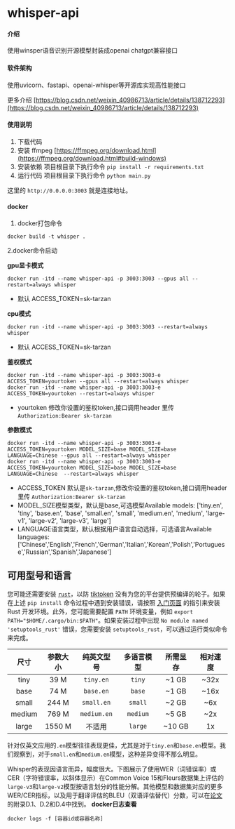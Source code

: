 # whisper-api

#### 介绍
使用winsper语音识别开源模型封装成openai chatgpt兼容接口

#### 软件架构
使用uvicorn、fastapi、openai-whisper等开源库实现高性能接口

更多介绍 [https://blog.csdn.net/weixin_40986713/article/details/138712293](https://blog.csdn.net/weixin_40986713/article/details/138712293)

#### 使用说明

1.  下载代码
2.  安装 ffmpeg [https://ffmpeg.org/download.html](https://ffmpeg.org/download.html#build-windows)
3.  安装依赖 项目根目录下执行命令 `pip install -r requirements.txt`
4.  运行代码 项目根目录下执行命令 `python main.py`

这里的 `http://0.0.0.0:3003` 就是连接地址。

#### docker 

1. docker打包命令

```
docker build -t whisper .
```


2.docker命令启动

 **gpu显卡模式** 

```
docker run -itd --name whisper-api -p 3003:3003 --gpus all --restart=always whisper
```
- 默认 ACCESS_TOKEN=sk-tarzan

 **cpu模式** 

```
docker run -itd --name whisper-api -p 3003:3003 --restart=always whisper
```
- 默认 ACCESS_TOKEN=sk-tarzan

 **鉴权模式** 

```
docker run -itd --name whisper-api -p 3003:3003-e ACCESS_TOKEN=yourtoken --gpus all --restart=always whisper
docker run -itd --name whisper-api -p 3003:3003-e ACCESS_TOKEN=yourtoken --restart=always whisper
```
- yourtoken 修改你设置的鉴权token,接口调用header 里传 `Authorization:Bearer sk-tarzan`

 **参数模式** 

```
docker run -itd --name whisper-api -p 3003:3003-e ACCESS_TOKEN=yourtoken MODEL_SIZE=base MODEL_SIZE=base LANGUAGE=Chinese --gpus all --restart=always whisper
docker run -itd --name whisper-api -p 3003:3003-e ACCESS_TOKEN=yourtoken MODEL_SIZE=base MODEL_SIZE=base LANGUAGE=Chinese  --restart=always whisper
```
- ACCESS_TOKEN 默认是`sk-tarzan`,修改你设置的鉴权token,接口调用header 里传 `Authorization:Bearer sk-tarzan`
- MODEL_SIZE模型类型，默认是base,可选模型Available models: ['tiny.en', 'tiny', 'base.en', 'base', 'small.en', 'small', 'medium.en', 'medium', 'large-v1', 'large-v2', 'large-v3', 'large']
- LANGUAGE语言类型，默认根据用户语言自动选择，可选语言Available languages: ['Chinese','English','French','German','Italian','Korean','Polish','Portuguese','Russian','Spanish','Japanese']

## 可用型号和语言

您可能还需要安装 [`rust`](http://rust-lang.org)，以防 [tiktoken](https://github.com/openai/tiktoken) 没有为您的平台提供预编译的轮子。如果在上述 `pip install` 命令过程中遇到安装错误，请按照 [入门页面](https://www.rust-lang.org/learn/get-started) 的指引来安装 Rust 开发环境。此外，您可能需要配置 `PATH` 环境变量，例如 `export PATH="$HOME/.cargo/bin:$PATH"`。如果安装过程中出现 `No module named 'setuptools_rust'` 错误，您需要安装 `setuptools_rust`，可以通过运行类似命令来完成。

|  尺寸| 参数大小| 纯英文型号 | 多语言模型 | 所需显存 | 相对速度 |
|:------:|:----------:|:------------------:|:------------------:|:-------------:|:--------------:|
|  tiny  |    39 M    |     `tiny.en`      |       `tiny`       |     ~1 GB     |      ~32x      |
|  base  |    74 M    |     `base.en`      |       `base`       |     ~1 GB     |      ~16x      |
| small  |   244 M    |     `small.en`     |      `small`       |     ~2 GB     |      ~6x       |
| medium |   769 M    |    `medium.en`     |      `medium`      |     ~5 GB     |      ~2x       |
| large  |   1550 M   |     不适用       |      `large`       |    ~10 GB     |       1x       |


针对仅英文应用的`.en`模型往往表现更佳，尤其是对于`tiny.en`和`base.en`模型。我们观察到，对于`small.en`和`medium.en`模型，这种差异变得不那么明显。

Whisper的表现因语言而异，幅度很大。下图展示了使用WER（词错误率）或CER（字符错误率，以斜体显示）在Common Voice 15和Fleurs数据集上评估的`large-v3`和`large-v2`模型按语言划分的性能分解。其他模型和数据集对应的更多WER/CER指标，以及用于翻译评估的BLEU（双语评估替代）分数，可以在[论文](https://arxiv.org/abs/2212.04356)的附录D.1、D.2和D.4中找到。
 **docker日志查看**
```
docker logs -f [容器id或容器名称]
```


